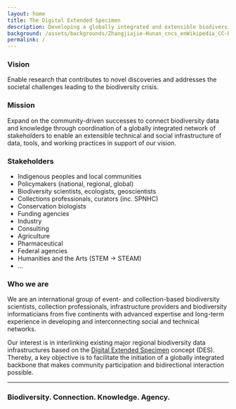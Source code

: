 ```yaml
---
layout: home
title: The Digital Extended Specimen
description: Developing a globally integrated and extensible biodiversity data infrastructure
background: /assets/backgrounds/Zhangjiajie-Hunan_cncs_enWikipedia_CC-BY-SAIntl40_the_World_Heritage_Site_Wulingyuan_in_Zhangjiajie_of_Hunan_PR_China.jpg
permalink: /
---
```



### Vision

Enable research that contributes to novel discoveries and addresses the societal challenges leading to the biodiversity crisis.

### Mission

Expand on the community-driven successes to connect biodiversity data and knowledge through coordination of a globally integrated network of stakeholders to enable an extensible technical and social infrastructure of data, tools, and working practices in support of our vision.

### Stakeholders

* Indigenous peoples and local communities
* Policymakers (national, regional, global)
* Biodiversity scientists, ecologists, geoscientists
* Collections professionals, curators (inc. SPNHC)
* Conservation biologists
* Funding agencies
* Industry
* Consulting
* Agriculture
* Pharmaceutical 
* Federal agencies                                 
* Humanities and the Arts (STEM → STEAM)
* …


### Who we are

We are an international group of event- and collection-based biodiversity scientists, collection professionals, infrastructure providers and biodiversity informaticians from five continents with advanced expertise and long-term experience in developing and interconnecting social and technical networks. 

Our interest is in interlinking existing major regional biodiversity data infrastructures based on the [Digital Extended Specimen](https://doi.org/10.1093/biosci/biac060) concept (DES). Thereby, a key objective is to facilitate the initiation of a globally integrated backbone that makes community participation and bidirectional interaction possible.


---


### Biodiversity. Connection. Knowledge. Agency.


